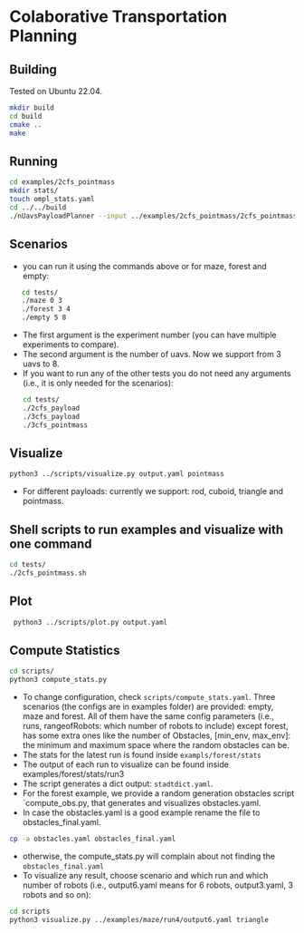 # Colaborative Transportation Planning

## Building

Tested on Ubuntu 22.04.

```bash
mkdir build
cd build
cmake ..
make
```

## Running

```bash
cd examples/2cfs_pointmass
mkdir stats/
touch ompl_stats.yaml
cd ../../build
./nUavsPayloadPlanner --input ../examples/2cfs_pointmass/2cfs_pointmass.yaml --output output.yaml --stats ../examples/2cfs_pointmass/stats/ompl_stats.yaml
```
## Scenarios
- you can run it using the commands above or for maze, forest and empty:
```bash 
   cd tests/
   ./maze 0 3
   ./forest 3 4
   ./empty 5 8
```
- The first argument is the experiment number (you can have multiple experiments to compare).
- The second argument is the number of uavs. Now we support from 3 uavs to 8.
- If you want to run any of the other tests you do not need any arguments (i.e., it is only needed for the scenarios): 
  ```bash
  cd tests/
  ./2cfs_payload
  ./3cfs_payload
  ./3cfs_pointmass
  ```
## Visualize

```bash
python3 ../scripts/visualize.py output.yaml pointmass
```

- For different payloads: currently we support: rod, cuboid, triangle and pointmass.

## Shell scripts to run examples and visualize with one command

```bash
cd tests/
./2cfs_pointmass.sh
```

## Plot

```bash
 python3 ../scripts/plot.py output.yaml
```

## Compute Statistics

```bash
cd scripts/
python3 compute_stats.py
```
- To change configuration, check `scripts/compute_stats.yaml`. Three scenarios (the configs are in examples folder) are provided: empty, maze and forest. All of them have the same config parameters (i.e., runs, rangeofRobots: which number of robots to include) except forest, has some extra ones like the number of Obstacles, [min_env, max_env]: the minimum and maximum space where the random obstacles can be.
- The stats for the latest run is found inside `exampls/forest/stats`
- The output of each run to visualize can be found inside examples/forest/stats/run3
- The script generates a dict output: `stadtdict.yaml`.
- For the forest example, we provide a random generation obstacles script `compute_obs.py, that generates and visualizes obstacles.yaml.
- In case the obstacles.yaml is a good example rename the file to obstacles_final.yaml.
 ``` bash
cp -a obstacles.yaml obstacles_final.yaml
```
- otherwise, the compute_stats.py will complain about not finding the `obstacles_final.yaml`
- To visualize any result, choose scenario and which run and which number of robots (i.e., output6.yaml means for 6 robots, output3.yaml, 3 robots and so on):
```bash
cd scripts
python3 visualize.py ../examples/maze/run4/output6.yaml triangle
```